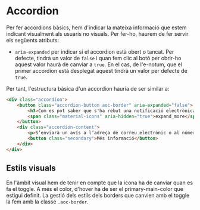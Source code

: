 # Accordion

Per fer accordions bàsics, hem d'indicar la mateixa informació que estem indicant visualment als usuaris no visuals. Per fer-ho, haurem de fer servir els següents atributs:  
* `aria-expanded` per indicar si el accordion està obert o tancat. Per defecte, tindrà un valor de `false` i quan fem clic al botó per obrir-ho aquest valor haurà de canviar a `true`. En el cas, de l'e-notum, que el primer accordion està desplegat aquest tindrà un valor per defecte de `true`.

Per tant, l'estructura bàsica d'un accordion hauria de ser similar a:

```html
<div class="accordion">
    <button class="accordion-button aoc-border" aria-expanded="false">
        <h3>Com es pot saber que s'ha rebut una notificació electrònica?</h3>
        <span class="material-icons" aria-hidden="true">expand_more</span>
    </button>
    <div class="accordion-content">
        <p>S’enviarà un avís a l’adreça de correu electrònic o al número de mòbil que es va facilitar a l’organisme que emet la notificació. Per defecte, se t’enviarà un recordatori  a la meitat del termini, excepte en el casos en que l’ens emissor de la notificació hagi definit un termini personalitzat en l’enviament.</p>
        <button class="secondary">Més informació</button>
    </div>
</div>
```

## Estils visuals 

En l'àmbit visual hem de tenir en compte que la icona ha de canviar quan es fa el toggle. A més el color, d'hover ha de ser el primary-main-color que estigui definit. La gestió dels estils dels borders que canvien amb el toggle la fem amb la classe `.aoc-border`. 




